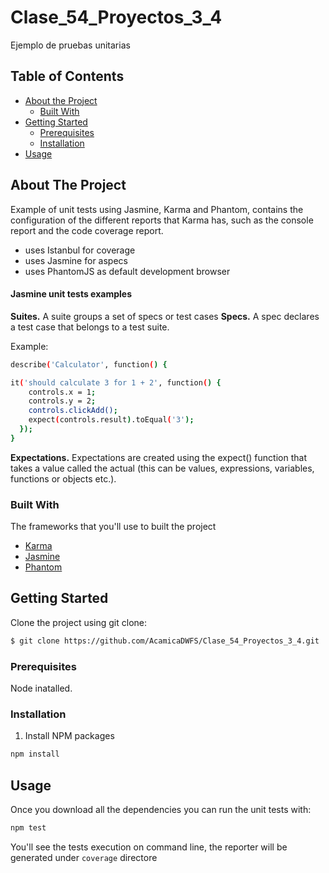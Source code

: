 # Clase_54_Proyectos_3_4
Ejemplo de pruebas unitarias

<!-- TABLE OF CONTENTS -->
## Table of Contents

* [About the Project](#about-the-project)
  * [Built With](#built-with)
* [Getting Started](#getting-started)
  * [Prerequisites](#prerequisites)
  * [Installation](#installation)
* [Usage](#usage)

<!-- ABOUT THE PROJECT -->
## About The Project
Example of unit tests using Jasmine, Karma and Phantom, contains the configuration of the different reports that Karma has, such as the console report and the code coverage report.

* uses Istanbul for coverage
* uses Jasmine for aspecs
* uses PhantomJS as default development browser

#### Jasmine unit tests examples

**Suites.** A suite groups a set of specs or test cases
**Specs.** A spec declares a test case that belongs to a test suite.

Example:
```sh
describe('Calculator', function() {

it('should calculate 3 for 1 + 2', function() {
    controls.x = 1;
    controls.y = 2;
    controls.clickAdd();
    expect(controls.result).toEqual('3');
  });
}
```

**Expectations.** Expectations are created using the expect() function that takes a value called the actual (this can be values, expressions, variables, functions or objects etc.). 

### Built With
The frameworks that you'll use to  built the project
* [Karma](https://karma-runner.github.io)
* [Jasmine](https://jasmine.github.io)
* [Phantom](https://phantomjs.org/related-projects.html)

<!-- GETTING STARTED -->
## Getting Started

Clone the project using git clone:
```sh
$ git clone https://github.com/AcamicaDWFS/Clase_54_Proyectos_3_4.git
```

### Prerequisites
Node inatalled.

### Installation

1. Install NPM packages
```sh
npm install
```


<!-- USAGE EXAMPLES -->
## Usage

Once you download all the dependencies you can run the unit tests with:

```sh
npm test
```

You'll see the tests execution on command line, the reporter will be generated under `coverage` directore 
